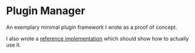 Plugin Manager
==============

An exemplary minimal plugin framework I wrote as a proof of concept.

I also wrote a [reference implementation](http://github.com/hschulz/PluginApplication) which should show how to actually use it.